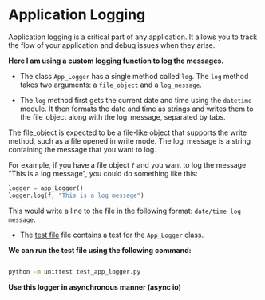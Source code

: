 # Application Logging

Application logging is a critical part of any application. It allows you to track the flow of your application and debug issues when they arise.

**Here I am using a custom logging function to log the messages.**

- The class `App_Logger` has a single method called `log`. The `log` method takes two arguments: a `file_object` and a `log_message`.

- The `log` method first gets the current date and time using the `datetime` module. It then formats the date and time as strings and writes them to the file_object along with the log_message, separated by tabs.

The file_object is expected to be a file-like object that supports the write method, such as a file opened in write mode. The log_message is a string containing the message that you want to log.

For example, if you have a file object `f` and you want to log the message "This is a log message", you could do something like this:

```python
logger = app_Logger()
logger.log(f, "This is a log message")
```

This would write a line to the file in the following format: ``date/time log message``.

- The [test file](./test_app_logger.py) file contains a test for the `App_Logger` class.

**We can run the test file using the following command:**

```bash

python -m unittest test_app_logger.py
```

**Use this logger in asynchronous manner (async io)**
